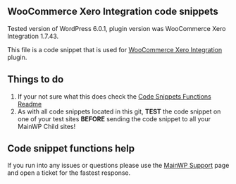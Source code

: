 ## WooCommerce Xero Integration code snippets

Tested version of WordPress 6.0.1, plugin version was WooCommerce Xero Integration 1.7.43.

This file is a code snippet that is used for [WooCommerce Xero Integration](https://woocommerce.com/products/xero/) plugin. 

## Things to do

1. If your not sure what this does check the [Code Snippets Functions Readme](https://github.com/mainwp/Code-Snippets-Functions/blob/master/README.md)
2. As with all code snippets located in this git, **TEST** the code snippet on one of your test sites **BEFORE** sending the code snippet to all your MainWP Child sites!

## Code snippet functions help

If you run into any issues or questions please use the [MainWP Support](https://mainwp.com/support/) page and open a ticket for the fastest response.
